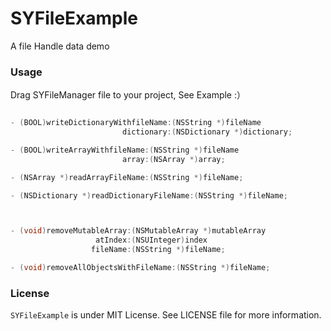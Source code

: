 # SYFileExample

A file  Handle data demo



### Usage

Drag SYFileManager file to your project, See Example :）

``` objective-c

- (BOOL)writeDictionaryWithfileName:(NSString *)fileName
                         dictionary:(NSDictionary *)dictionary;

- (BOOL)writeArrayWithfileName:(NSString *)fileName
                         array:(NSArray *)array;

- (NSArray *)readArrayFileName:(NSString *)fileName;

- (NSDictionary *)readDictionaryFileName:(NSString *)fileName;



- (void)removeMutableArray:(NSMutableArray *)mutableArray
                   atIndex:(NSUInteger)index
                  fileName:(NSString *)fileName;

- (void)removeAllObjectsWithFileName:(NSString *)fileName;

```



### License

``SYFileExample`` is under MIT License. See LICENSE file for more information.